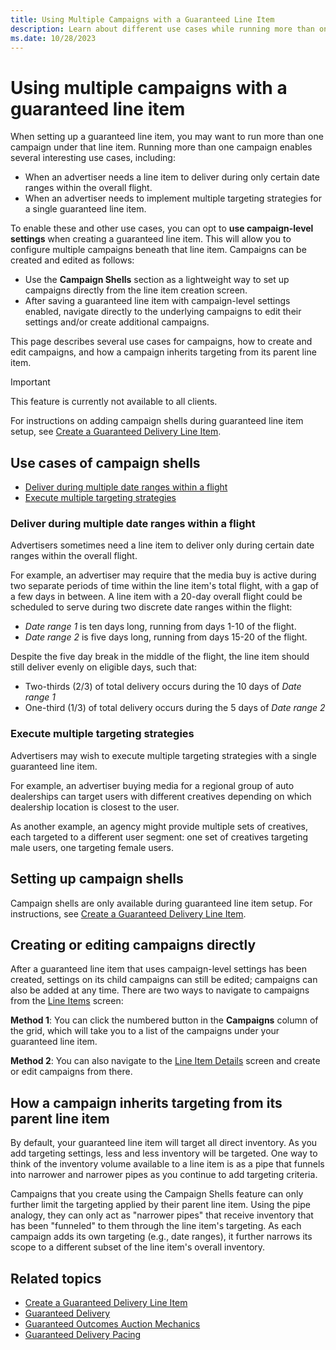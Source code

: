 ```yaml
---
title: Using Multiple Campaigns with a Guaranteed Line Item
description: Learn about different use cases while running more than one campaign. 
ms.date: 10/28/2023
---
```



# Using multiple campaigns with a guaranteed line item

When setting up a guaranteed line item, you may want to run more than
one campaign under that line item. Running more than one campaign
enables several interesting use cases, including:

- When an advertiser needs a line item to deliver during only certain
  date ranges within the overall flight.
- When an advertiser needs to implement multiple targeting strategies
  for a single guaranteed line item.

To enable these and other use cases, you can opt to **use campaign-level
settings** when creating a guaranteed line item. This will allow you to
configure multiple campaigns beneath that line item. Campaigns can be
created and edited as follows:

- Use the **Campaign Shells** section as a
  lightweight way to set up campaigns directly from the line item
  creation screen.
- After saving a guaranteed line item with campaign-level settings
  enabled, navigate directly to the underlying campaigns to edit their
  settings and/or create additional campaigns.

This page describes several use cases for campaigns, how to create and
edit campaigns, and how a campaign inherits targeting from its parent
line item.

> [!IMPORTANT]
> This feature is currently not available to all clients.

For instructions on adding campaign shells during guaranteed line item
setup, see [Create a Guaranteed Delivery Line Item](create-a-guaranteed-delivery-line-item.md).

## Use cases of campaign shells

- [Deliver during multiple date ranges within a flight](#deliver-during-multiple-date-ranges-within-a-flight)
- [Execute multiple targeting strategies](#execute-multiple-targeting-strategies)

### Deliver during multiple date ranges within a flight

Advertisers sometimes need a line item to deliver only during certain
date ranges within the overall flight.

For example, an advertiser may require that the media buy is active
during two separate periods of time within the line item's total flight,
with a gap of a few days in between. A line item with a 20-day overall
flight could be scheduled to serve during two discrete date ranges
within the flight:

- *Date range 1* is ten days long, running from days 1-10 of the flight.
- *Date range 2* is five days long, running from days 15-20 of the
  flight.

Despite the five day break in the middle of the flight, the line item
should still deliver evenly on eligible days, such that:

- Two-thirds (2/3) of total delivery occurs during the 10 days of *Date
  range 1*
- One-third (1/3) of total delivery occurs during the 5 days of *Date
  range 2*

### Execute multiple targeting strategies

Advertisers may wish to execute multiple targeting strategies with a
single guaranteed line item.

For example, an advertiser buying media for a regional group of auto
dealerships can target users with different creatives depending on which
dealership location is closest to the user.

As another example, an agency might provide multiple sets of creatives,
each targeted to a different user segment: one set of creatives
targeting male users, one targeting female users.

## Setting up campaign shells

Campaign shells are only available during guaranteed line item setup.
For instructions, see [Create a Guaranteed Delivery Line Item](create-a-guaranteed-delivery-line-item.md).

## Creating or editing campaigns directly

After a guaranteed line item that uses campaign-level settings has been
created, settings on its child campaigns can still be edited; campaigns
can also be added at any time. There are two ways to navigate to
campaigns from the [Line Items](explore-line-items.md) screen:

**Method 1**: You can click the numbered button in the
**Campaigns** column of the grid, which
will take you to a list of the campaigns under your guaranteed line
item.

**Method 2**: You can also navigate to the [Line Item Details](view-line-item-details.md) screen and create or edit campaigns from there.

## How a campaign inherits targeting from its parent line item

By default, your guaranteed line item will target all direct inventory.
As you add targeting settings, less and less inventory will be targeted.
One way to think of the inventory volume available to a line item is as
a pipe that funnels into narrower and narrower pipes as you continue to
add targeting criteria.

Campaigns that you create using the Campaign Shells feature can only
further limit the targeting applied by their parent line item. Using the
pipe analogy, they can only act as "narrower pipes" that receive
inventory that has been "funneled" to them through the line item's
targeting. As each campaign adds its own targeting (e.g., date ranges),
it further narrows its scope to a different subset of the line item's
overall inventory.

## Related topics

- [Create a Guaranteed Delivery Line Item](create-a-guaranteed-delivery-line-item.md)
- [Guaranteed Delivery](guaranteed-delivery.md)
- [Guaranteed Outcomes Auction Mechanics](guaranteed-outcomes-auction-mechanics.md)
- [Guaranteed Delivery Pacing](guaranteed-delivery-pacing.md)